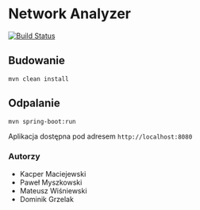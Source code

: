 # Network Analyzer

[![Build Status](https://travis-ci.org/dominikbrandon/network-analyzer.svg?branch=develop)](https://travis-ci.org/dominikbrandon/network-analyzer)

## Budowanie
`mvn clean install`

## Odpalanie
`mvn spring-boot:run`

Aplikacja dostępna pod adresem `http://localhost:8080`

### Autorzy
* Kacper Maciejewski
* Paweł Myszkowski
* Mateusz Wiśniewski
* Dominik Grzelak